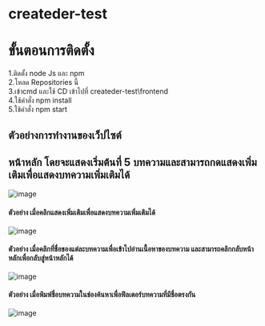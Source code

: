 # createder-test

# ขั้นตอนการติดตั้ง<br />
1.ติดตั้ง node Js และ npm<br />
2.โหลด Repositories นี้<br />
3.เข้าcmd และใช้ CD เข้าไปที่ createder-test\frontend<br />
4.ใช้คำสั่ง npm install <br />
5.ใช้คำสั่ง npm start<br />
## ตัวอย่างการทำงานของเว็ปไซต์<br />
## หน้าหลัก โดยจะแสดงเริ่มต้นที่ 5 บทความและสามารถกดแสดงเพิ่มเติมเพื่อแสดงบทความเพิ่มเติมได้<br />
![image](https://user-images.githubusercontent.com/89379680/214290317-6005dd8d-7801-4e63-b0f6-3ed3a953c7b9.png)

#### ตัวอย่าง เมื่อคลิกแสดงเพิ่มเติมเพื่อแสดงบทความเพิ่มเติมได้<br />
![image](https://user-images.githubusercontent.com/89379680/214291575-8745e85f-a7ef-4348-9b1b-49e6fc9bda72.png)

#### ตัวอย่าง เมื่อคลิกที่ชื่อของแต่ละบทความเพื่อเข้าไปอ่านเนื้อหาของบทความ และสามารถคลิกกลับหน้าหลักเพื่อกลับสู่หน้าหลักได้<br />
![image](https://user-images.githubusercontent.com/89379680/214290554-24b20f12-6a94-4967-beb3-13ce89040ab3.png)

#### ตัวอย่าง เมื่อพิมพ์ชื่อบทความในช่องค้นหาเพื่อฟิลเตอร์บทความที่มีชื่อตรงกัน<br />
![image](https://user-images.githubusercontent.com/89379680/214290903-5c67f6ec-97b7-42c9-8a5e-4dfa7260b471.png)
